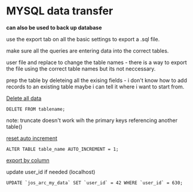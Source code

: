 # MYSQL data transfer
**can also be used to back up database**


use the export tab on all the basic settings to export a .sql file.

make sure all the queries are entering data into the correct tables.

user file and replace to change the table names - there is a way to export the file using the correct table names but its not neccessary.


prep the table by deleteing all the exising fields - i don't know how to add records to an existing table
maybe i can tell it where i want to start from.

[Delete all data](https://www.electrictoolbox.com/article/mysql/delete-all-data-mysql/)
```
DELETE FROM tablename;
```
note: truncate doesn't work wih the primary keys referencing another table()



[reset auto increment](https://viralpatel.net/blogs/reseting-mysql-autoincrement-column/)
```
ALTER TABLE table_name AUTO_INCREMENT = 1;
```

[export by column](https://www.codeofaninja.com/2013/04/phpmyadmin-export-columns.html)


update user_id if needed (localhost)
```
UPDATE `jos_arc_my_data` SET `user_id` = 42 WHERE `user_id` = 630;
```
